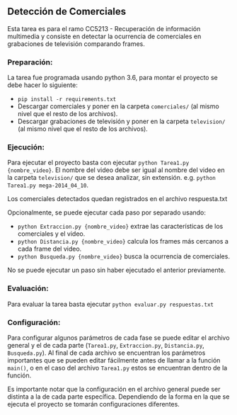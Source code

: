 ## Detección de Comerciales

Esta tarea es para el ramo CC5213 - Recuperación de información multimedia y consiste en detectar la ocurrencia de comerciales en grabaciones de televisión comparando frames.


### Preparación:

La tarea fue programada usando python 3.6, para montar el proyecto se debe hacer lo siguiente:

- `pip install -r requirements.txt`
- Descargar comerciales y poner en la carpeta `comerciales/` (al mismo nivel que el resto de los archivos).
- Descargar grabaciones de televisión y poner en la carpeta `television/` (al mismo nivel que el resto de los archivos).


### Ejecución:

Para ejecutar el proyecto basta con ejecutar `python Tarea1.py {nombre_video}`. El nombre del video debe ser igual al nombre del video en la carpeta `television/` que se desea analizar, sin extensión. e.g. `python Tarea1.py mega-2014_04_10`.

Los comerciales detectados quedan registrados en el archivo respuesta.txt

Opcionalmente, se puede ejecutar cada paso por separado usando:

- `python Extraccion.py {nombre_video}` extrae las características de los comerciales y el video.
- `python Distancia.py {nombre_video}` calcula los frames más cercanos a cada frame del video.
- `python Busqueda.py {nombre_video}` busca la ocurrencia de comerciales.

No se puede ejecutar un paso sin haber ejecutado el anterior previamente.


### Evaluación:

Para evaluar la tarea basta ejecutar `python evaluar.py respuestas.txt`


### Configuración:

Para configurar algunos parámetros de cada fase se puede editar el archivo general y el de cada parte (`Tarea1.py`, `Extraccion.py`, `Distancia.py`, `Busqueda.py`). 
Al final de cada archivo se encuentran los parámetros importantes que se pueden editar fácilmente antes de llamar a la función `main()`, o en el caso del archivo `Tarea1.py` estos se encuentran dentro de la función. 

Es importante notar que la configuración en el archivo general puede ser distinta a la de cada parte específica. Dependiendo de la forma en la que se ejecuta el proyecto se tomarán configuraciones diferentes.
